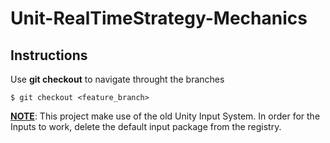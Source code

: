 # Unit-RealTimeStrategy-Mechanics

## Instructions
Use __git checkout__ to navigate throught the branches
```
$ git checkout <feature_branch>
```
<ins>**NOTE**</ins>: This project make use of the old Unity Input System.
In order for the Inputs to work, delete the default input package from the registry. 

